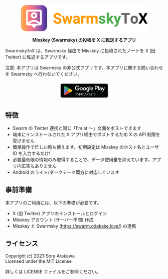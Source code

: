 <div align="center">
<img src="./design/logo.png" width="80%">

**Misskey (Swarmsky) の投稿を X に転送するアプリ**

</div>

SwarmskyToX は、Swarmsky 経由で Misskey に投稿されたノートを X (旧 Twitter) に転送するアプリです。

注意: 本アプリは Swarmsky の非公式アプリです。本アプリに関する問い合わせを Swarmsky へ行わないでください。

<div align="center">
<a href="https://play.google.com/store/apps/details?id=jp.arkw.swarmskytox">
<img src="./design/google-play-badge.png" width="30%">
</a>
</div>

## 特徴

- Swarm の Twitter 連携と同じ「I'm at ～」文面をポストできます
- 端末にインストールされた X アプリ経由でポストするため X の API 制限を受けません
- 簡単操作で忙しい時も使えます。初期設定は Misskey のホスト名とユーザ ID を入力するだけ!
- 必要最低限の情報のみ取得することで、データ使用量を抑えています。アプリ内広告もありません
- Android のライト/ダークテーマ両方に対応しています

## 事前準備

本アプリのご利用には、以下の準備が必要です。

- X (旧 Twitter) アプリのインストールとログイン
- Misskey アカウント (サーバー不問) 作成
- Misskey と Swarmsky (https://swarm.odekake.love/) の連携

## ライセンス

Copyright (c) 2023 Sora Arakawa  
Licensed under the MIT License

詳しくは LICENSE ファイルをご参照ください。
